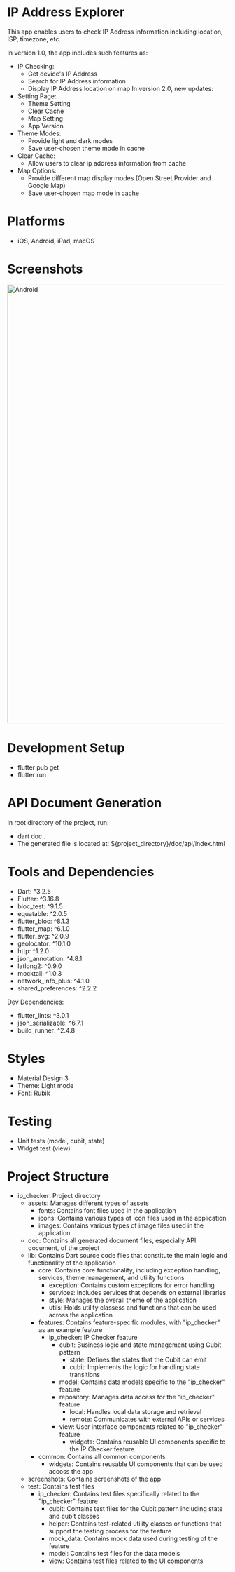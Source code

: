 # IP Address Explorer

This app enables users to check IP Address information including location, ISP, timezone, etc.

In version 1.0, the app includes such features as:
- IP Checking:
    - Get device's IP Address
    - Search for IP Address information
    - Display IP Address location on map
In version 2.0, new updates:
- Setting Page:
    - Theme Setting
    - Clear Cache
    - Map Setting
    - App Version
- Theme Modes:
    - Provide light and dark modes
    - Save user-chosen theme mode in cache
- Clear Cache:
    - Allow users to clear ip address information from cache
- Map Options:
    - Provide different map display modes (Open Street Provider and Google Map)
    - Save user-chosen map mode in cache

# Platforms
- iOS, Android, iPad, macOS

# Screenshots
<img width="1000" alt="Android" src="../../screenshots/screenshot.png">

# Development Setup
- flutter pub get
- flutter run

# API Document Generation
In root directory of the project, run: 
- dart doc . 
- The generated file is located at: ${project_directory}/doc/api/index.html

# Tools and Dependencies
- Dart: ^3.2.5
- Flutter: ^3.16.8
- bloc_test: ^9.1.5
- equatable: ^2.0.5
- flutter_bloc: ^8.1.3
- flutter_map: ^6.1.0
- flutter_svg: ^2.0.9
- geolocator: ^10.1.0
- http: ^1.2.0
- json_annotation: ^4.8.1
- latlong2: ^0.9.0
- mocktail: ^1.0.3
- network_info_plus: ^4.1.0
- shared_preferences: ^2.2.2

Dev Dependencies:
- flutter_lints: ^3.0.1
- json_serializable: ^6.7.1
- build_runner: ^2.4.8

# Styles
- Material Design 3
- Theme: Light mode
- Font: Rubik

# Testing
- Unit tests (model, cubit, state)
- Widget test (view)

# Project Structure
- ip_checker: Project directory
    - assets: Manages different types of assets
        - fonts: Contains font files used in the application
        - icons: Contains various types of icon files used in the application
        - images: Contains various types of image files used in the application
    - doc: Contains all generated document files, especially API document, of the project
    - lib: Contains Dart source code files that constitute the main logic and functionality of the application
        - core: Contains core functionality, including exception handling, services, theme management, and utility functions
            - exception: Contains custom exceptions for error handling
            - services: Includes services that depends on external libraries
            - style: Manages the overall theme of the application
            - utils: Holds utility classess and functions that can be used across the application
        - features: Contains feature-specific modules, with "ip_checker" as an example feature
            - ip_checker: IP Checker feature
                - cubit: Business logic and state management using Cubit pattern
                    - state: Defines the states that the Cubit can emit
                    - cubit: Implements the logic for handling state transitions
                - model: Contains data models specific to the "ip_checker" feature
                - repository: Manages data access for the "ip_checker" feature
                    - local: Handles local data storage and retrieval
                    - remote: Communicates with external APIs or services
                - view: User interface components related to "ip_checker" feature
                    - widgets: Contains reusable UI components specific to the IP Checker feature
        - common: Contains all common components
            - widgets: Contains reusable UI components that can be used accoss the app
    - screenshots: Contains screenshots of the app
    - test: Contains test files
        - ip_checker: Contains test files specifically related to the "ip_checker" feature
            - cubit: Contains test files for the Cubit pattern including state and cubit classes
            - helper: Contains test-related utility classes or functions that support the testing process for the feature
            - mock_data: Contains mock data used during testing of the feature
            - model: Contains test files for the data models
            - view: Contains test files related to the UI components

